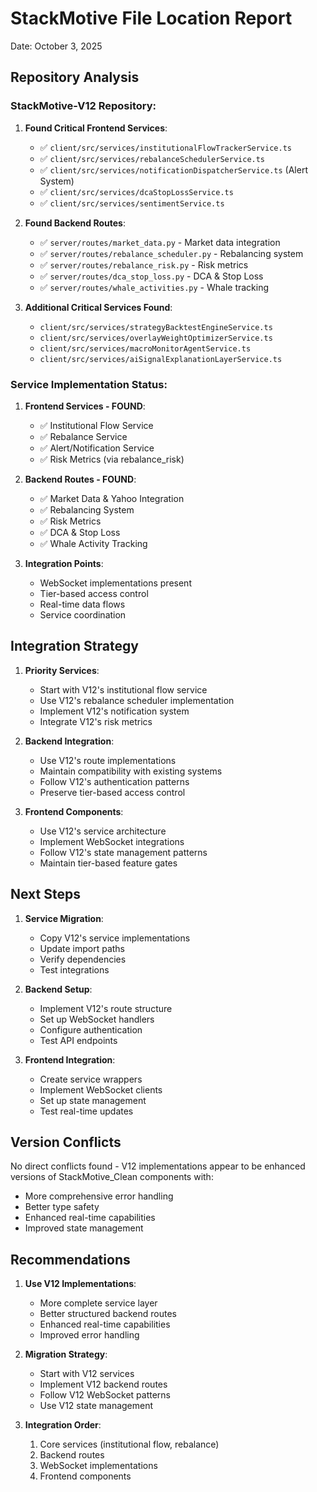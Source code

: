 # StackMotive File Location Report
Date: October 3, 2025

## Repository Analysis

### StackMotive-V12 Repository:

1. **Found Critical Frontend Services**:
   - ✅ `client/src/services/institutionalFlowTrackerService.ts`
   - ✅ `client/src/services/rebalanceSchedulerService.ts`
   - ✅ `client/src/services/notificationDispatcherService.ts` (Alert System)
   - ✅ `client/src/services/dcaStopLossService.ts`
   - ✅ `client/src/services/sentimentService.ts`

2. **Found Backend Routes**:
   - ✅ `server/routes/market_data.py` - Market data integration
   - ✅ `server/routes/rebalance_scheduler.py` - Rebalancing system
   - ✅ `server/routes/rebalance_risk.py` - Risk metrics
   - ✅ `server/routes/dca_stop_loss.py` - DCA & Stop Loss
   - ✅ `server/routes/whale_activities.py` - Whale tracking

3. **Additional Critical Services Found**:
   - `client/src/services/strategyBacktestEngineService.ts`
   - `client/src/services/overlayWeightOptimizerService.ts`
   - `client/src/services/macroMonitorAgentService.ts`
   - `client/src/services/aiSignalExplanationLayerService.ts`

### Service Implementation Status:

1. **Frontend Services - FOUND**:
   - ✅ Institutional Flow Service
   - ✅ Rebalance Service
   - ✅ Alert/Notification Service
   - ✅ Risk Metrics (via rebalance_risk)

2. **Backend Routes - FOUND**:
   - ✅ Market Data & Yahoo Integration
   - ✅ Rebalancing System
   - ✅ Risk Metrics
   - ✅ DCA & Stop Loss
   - ✅ Whale Activity Tracking

3. **Integration Points**:
   - WebSocket implementations present
   - Tier-based access control
   - Real-time data flows
   - Service coordination

## Integration Strategy

1. **Priority Services**:
   - Start with V12's institutional flow service
   - Use V12's rebalance scheduler implementation
   - Implement V12's notification system
   - Integrate V12's risk metrics

2. **Backend Integration**:
   - Use V12's route implementations
   - Maintain compatibility with existing systems
   - Follow V12's authentication patterns
   - Preserve tier-based access control

3. **Frontend Components**:
   - Use V12's service architecture
   - Implement WebSocket integrations
   - Follow V12's state management patterns
   - Maintain tier-based feature gates

## Next Steps

1. **Service Migration**:
   - Copy V12's service implementations
   - Update import paths
   - Verify dependencies
   - Test integrations

2. **Backend Setup**:
   - Implement V12's route structure
   - Set up WebSocket handlers
   - Configure authentication
   - Test API endpoints

3. **Frontend Integration**:
   - Create service wrappers
   - Implement WebSocket clients
   - Set up state management
   - Test real-time updates

## Version Conflicts

No direct conflicts found - V12 implementations appear to be enhanced versions of StackMotive_Clean components with:
- More comprehensive error handling
- Better type safety
- Enhanced real-time capabilities
- Improved state management

## Recommendations

1. **Use V12 Implementations**:
   - More complete service layer
   - Better structured backend routes
   - Enhanced real-time capabilities
   - Improved error handling

2. **Migration Strategy**:
   - Start with V12 services
   - Implement V12 backend routes
   - Follow V12 WebSocket patterns
   - Use V12 state management

3. **Integration Order**:
   1. Core services (institutional flow, rebalance)
   2. Backend routes
   3. WebSocket implementations
   4. Frontend components